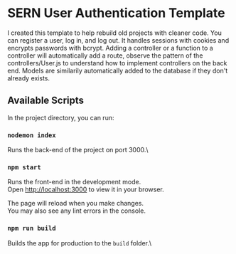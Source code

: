 # SERN User Authentication Template

I created this template to help rebuild old projects with cleaner code. You can register a user, log in, and log out. It handles sessions with cookies and encrypts passwords with bcrypt. Adding a controller or a function to a controller will automatically add a route, observe the pattern of the controllers/User.js to understand how to implement controllers on the back end. Models are similarily automatically added to the database if they don't already exists.

## Available Scripts

In the project directory, you can run:

### `nodemon index`

Runs the back-end of the project on port 3000.\

### `npm start`

Runs the front-end in the development mode.\
Open [http://localhost:3000](http://localhost:3000) to view it in your browser.

The page will reload when you make changes.\
You may also see any lint errors in the console.

### `npm run build`

Builds the app for production to the `build` folder.\
